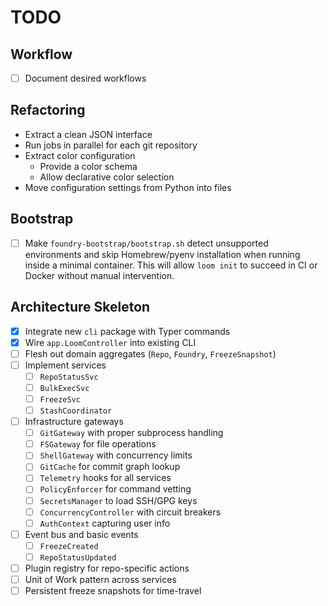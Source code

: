 # TODO

## Workflow
- [ ] Document desired workflows

## Refactoring
- Extract a clean JSON interface
- Run jobs in parallel for each git repository
- Extract color configuration
  - Provide a color schema
  - Allow declarative color selection
- Move configuration settings from Python into files

## Bootstrap
- [ ] Make `foundry-bootstrap/bootstrap.sh` detect unsupported environments and
      skip Homebrew/pyenv installation when running inside a minimal container.
      This will allow `loom init` to succeed in CI or Docker without manual
      intervention.

## Architecture Skeleton
- [x] Integrate new `cli` package with Typer commands
- [x] Wire `app.LoomController` into existing CLI
- [ ] Flesh out domain aggregates (`Repo`, `Foundry`, `FreezeSnapshot`)
- [ ] Implement services
  - [ ] `RepoStatusSvc`
  - [ ] `BulkExecSvc`
  - [ ] `FreezeSvc`
  - [ ] `StashCoordinator`
- [ ] Infrastructure gateways
  - [ ] `GitGateway` with proper subprocess handling
  - [ ] `FSGateway` for file operations
  - [ ] `ShellGateway` with concurrency limits
  - [ ] `GitCache` for commit graph lookup
  - [ ] `Telemetry` hooks for all services
  - [ ] `PolicyEnforcer` for command vetting
  - [ ] `SecretsManager` to load SSH/GPG keys
  - [ ] `ConcurrencyController` with circuit breakers
  - [ ] `AuthContext` capturing user info
- [ ] Event bus and basic events
  - [ ] `FreezeCreated`
  - [ ] `RepoStatusUpdated`
- [ ] Plugin registry for repo-specific actions
- [ ] Unit of Work pattern across services
- [ ] Persistent freeze snapshots for time-travel
